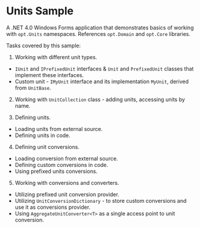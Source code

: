 # Units Sample

A .NET 4.0 Windows Forms application that demonstrates basics of working with `opt.Units` namespaces.
References `opt.Domain` and `opt.Core` libraries.

Tasks covered by this sample:

1. Working with different unit types.
  - `IUnit` and `IPrefixedUnit` interfaces & `Unit` and `PrefixedUnit` classes that implement these interfaces.
  - Custom unit - `IMyUnit` interface and its implementation `MyUnit`, derived from `UnitBase`.

2. Working with `UnitCollection` class - adding units, accessing units by name.

3. Defining units.
  - Loading units from external source.
  - Defining units in code.

4. Defining unit conversions.
  - Loading conversion from external source.
  - Defining custom conversions in code.
  - Using prefixed units conversions.

5. Working with conversions and converters.
  - Utilizing prefixed unit conversion provider.
  - Utilizing `UnitConversionDictionary` - to store custom conversions and use it as conversions provider.
  - Using `AggregateUnitConverter<T>` as a single access point to unit conversion.
